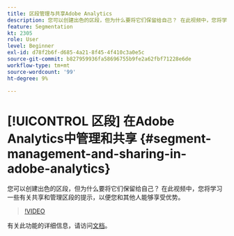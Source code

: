 ```yaml
---
title: 区段管理与共享Adobe Analytics
description: 您可以创建出色的区段，但为什么要将它们保留给自己？ 在此视频中，您将学习一些有关共享和管理区段的提示，以便您和其他人能够享受优势。
feature: Segmentation
kt: 2305
role: User
level: Beginner
exl-id: d78f2b6f-d685-4a21-8f45-4f410c3a0e5c
source-git-commit: b827959936fa58696755b9fe2a62fbf71228e6de
workflow-type: tm+mt
source-wordcount: '99'
ht-degree: 9%

---
```


# [!UICONTROL 区段] 在Adobe Analytics中管理和共享 {#segment-management-and-sharing-in-adobe-analytics}

您可以创建出色的区段，但为什么要将它们保留给自己？ 在此视频中，您将学习一些有关共享和管理区段的提示，以便您和其他人能够享受优势。

>[!VIDEO](https://video.tv.adobe.com/v/25402/?quality=12)

有关此功能的详细信息，请访问[文档](https://experienceleague.adobe.com/docs/analytics/components/segmentation/segmentation-workflow/seg-manage.html?lang=en)。

